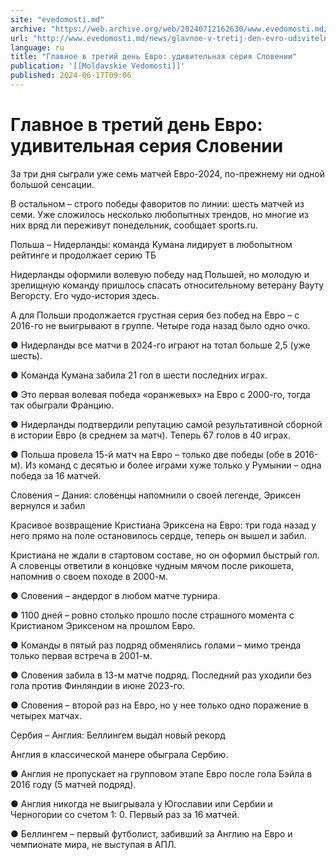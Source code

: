 ```yaml
---
site: "evedomosti.md"
archive: "https://web.archive.org/web/20240712162630/www.evedomosti.md/news/glavnoe-v-tretij-den-evro-udivitelnaya-seriya-slovenii"
url: "http://www.evedomosti.md/news/glavnoe-v-tretij-den-evro-udivitelnaya-seriya-slovenii"
language: ru
title: "Главное в третий день Евро: удивительная серия Словении"
publication: '[[Moldavskie Vedomosti]]'
published: 2024-06-17T09:06
---
```


# Главное в третий день Евро: удивительная серия Словении

За три дня сыграли уже семь матчей Евро-2024, по-прежнему ни одной большой сенсации.

В остальном – строго победы фаворитов по линии: шесть матчей из семи. Уже сложилось несколько любопытных трендов, но многие из них вряд ли переживут понедельник, сообщает sports.ru.

Польша – Нидерланды: команда Кумана лидирует в любопытном рейтинге и продолжает серию ТБ

Нидерланды оформили волевую победу над Польшей, но молодую и зрелищную команду пришлось спасать относительному ветерану Вауту Вегорсту. Его чудо-история здесь.

А для Польши продолжается грустная серия без побед на Евро – с 2016-го не выигрывают в группе. Четыре года назад было одно очко.

● Нидерланды все матчи в 2024-го играют на тотал больше 2,5 (уже шесть).

● Команда Кумана забила 21 гол в шести последних играх.

● Это первая волевая победа «оранжевых» на Евро с 2000-го, тогда так обыграли Францию.

● Нидерланды подтвердили репутацию самой результативной сборной в истории Евро (в среднем за матч). Теперь 67 голов в 40 играх.

● Польша провела 15-й матч на Евро – только две победы (обе в 2016-м). Из команд с десятью и более играми хуже только у Румынии – одна победа за 16 матчей.

Словения – Дания: словенцы напомнили о своей легенде, Эриксен вернулся и забил

Красивое возвращение Кристиана Эриксена на Евро: три года назад у него прямо на поле остановилось сердце, теперь он вышел и забил.

Кристиана не ждали в стартовом составе, но он оформил быстрый гол. А словенцы ответили в концовке чудным мячом после рикошета, напомнив о своем походе в 2000-м.

● Словения – андердог в любом матче турнира.

● 1100 дней – ровно столько прошло после страшного момента с Кристианом Эриксеном на прошлом Евро.

● Команды в пятый раз подряд обменялись голами – мимо тренда только первая встреча в 2001-м.

● Словения забила в 13-м матче подряд. Последний раз уходили без гола против Финляндии в июне 2023-го.

● Словения – второй раз на Евро, но у нее только одно поражение в четырех матчах.

Сербия – Англия: Беллингем выдал новый рекорд

Англия в классической манере обыграла Сербию.

● Англия не пропускает на групповом этапе Евро после гола Бэйла в 2016 году (5 матчей подряд).

● Англия никогда не выигрывала у Югославии или Сербии и Черногории со счетом 1: 0. Первый раз за 16 матчей.

● Беллингем – первый футболист, забивший за Англию на Евро и чемпионате мира, не выступая в АПЛ.